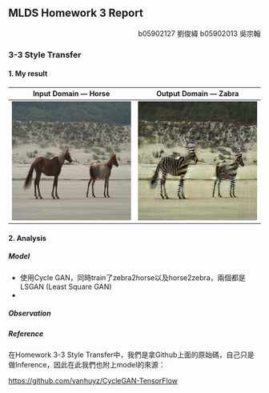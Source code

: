 ## MLDS Homework 3 Report
<p align="right">b05902127 劉俊緯 b05902013 吳宗翰</p>

### 3-3 Style Transfer

#### 1. My result

|   Input Domain — Horse    |   Output Domain — Zabra    |
| :-----------------------: | :------------------------: |
| ![](./imgs/3_3_input.jpg) | ![](./imgs/3_3_output.jpg) |

#### 2. Analysis

##### Model

- 使用Cycle GAN，同時train了zebra2horse以及horse2zebra，兩個都是LSGAN (Least Square GAN)
- 

##### Observation

##### Reference

在Homework 3-3 Style Transfer中，我們是拿Github上面的原始碼，自己只是做Inference，因此在此我們也附上model的來源：

https://github.com/vanhuyz/CycleGAN-TensorFlow